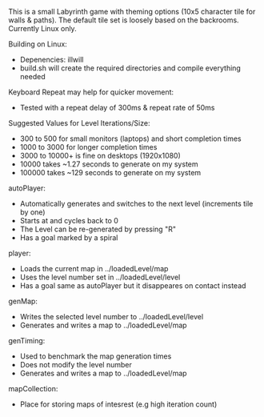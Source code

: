 This is a small Labyrinth game with theming options (10x5 character tile for walls & paths).
The default tile set is loosely based on the backrooms.
Currently Linux only.

Building on Linux:
- Depenencies: illwill
- build.sh will create the required directories and compile everything needed

Keyboard Repeat may help for quicker movement:
- Tested with a repeat delay of 300ms & repeat rate of 50ms

Suggested Values for Level Iterations/Size:
- 300 to 500 for small monitors (laptops) and short completion times
- 1000 to 3000 for longer completion times
- 3000 to 10000+ is fine on desktops (1920x1080)
- 10000 takes ~1.27 seconds to generate on my system
- 100000 takes ~129 seconds to generate on my system

autoPlayer:
- Automatically generates and switches to the next level (increments tile by one)
- Starts at and cycles back to 0
- The Level can be re-generated by pressing "R"
- Has a goal marked by a spiral

player:
- Loads the current map in ../loadedLevel/map
- Uses the level number set in ../loadedLevel/level
- Has a goal same as autoPlayer but it disappeares on contact instead

genMap:
- Writes the selected level number to ../loadedLevel/level
- Generates and writes a map to ../loadedLevel/map

genTiming:
- Used to benchmark the map generation times
- Does not modify the level number
- Generates and writes a map to ../loadedLevel/map

mapCollection:
- Place for storing maps of intesrest (e.g high iteration count)
